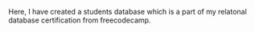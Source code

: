 Here, I have created a students database which is a part of my relatonal database certification from freecodecamp.
